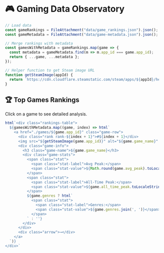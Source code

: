# 🎮 Gaming Data Observatory

```js
// Load data
const gameRankings = FileAttachment("data/game_rankings.json").json();
const gameMetadata = FileAttachment("data/game-metadata.json").json();
```

```js
// Merge rankings with metadata
const gamesWithMetadata = gameRankings.map(game => {
  const metadata = gameMetadata.find(m => m.app_id === game.app_id);
  return { ...game, ...metadata };
});

// Helper function to get Steam image URL
function getSteamImage(appId) {
  return `https://cdn.cloudflare.steamstatic.com/steam/apps/${appId}/header.jpg`;
}
```

## 🏆 Top Games Rankings

Click on a game to see detailed analysis.

```js
html`<div class="rankings-table">
  ${gamesWithMetadata.map((game, index) => html`
    <a href="./games/${game.app_id}" class="game-row">
      <div class="rank rank-${index + 1}">#${index + 1}</div>
      <img src="${getSteamImage(game.app_id)}" alt="${game.game_name}" class="game-thumbnail" />
      <div class="game-info">
        <h3 class="game-name">${game.game_name}</h3>
        <div class="game-stats">
          <span class="stat">
            <span class="stat-label">Avg Peak:</span>
            <span class="stat-value">${Math.round(game.avg_peak).toLocaleString()}</span>
          </span>
          <span class="stat">
            <span class="stat-label">All-Time Peak:</span>
            <span class="stat-value">${game.all_time_peak.toLocaleString()}</span>
          </span>
          ${game.genres ? html`
            <span class="stat">
              <span class="stat-label">Genres:</span>
              <span class="stat-value">${game.genres.join(', ')}</span>
            </span>
          ` : ''}
        </div>
      </div>
      <div class="arrow">→</div>
    </a>
  `)}
</div>`
```

<style>
  /* Rankings Table */
  .rankings-table {
    display: flex;
    flex-direction: column;
    gap: 1rem;
    margin: 2rem 0;
  }

  .game-row {
    display: flex;
    align-items: center;
    gap: 1.5rem;
    background: linear-gradient(135deg, #1e293b 0%, #0f172a 100%);
    border-radius: 16px;
    padding: 1.5rem;
    border: 2px solid #334155;
    text-decoration: none;
    transition: all 0.3s ease;
    cursor: pointer;
  }

  .game-row:hover {
    transform: translateX(8px);
    border-color: #667eea;
    box-shadow: 0 10px 40px rgba(102, 126, 234, 0.3);
  }

  .rank {
    font-size: 2rem;
    font-weight: 900;
    color: #334155;
    min-width: 60px;
    text-align: center;
  }

  .rank-1 {
    color: #ffd700;
    text-shadow: 0 0 20px rgba(255, 215, 0, 0.5);
  }

  .rank-2 {
    color: #c0c0c0;
  }

  .rank-3 {
    color: #cd7f32;
  }

  .game-thumbnail {
    width: 300px;
    height: auto;
    border-radius: 8px;
    box-shadow: 0 4px 12px rgba(0, 0, 0, 0.3);
  }

  .game-info {
    flex: 1;
    display: flex;
    flex-direction: column;
    gap: 0.75rem;
  }

  .game-name {
    font-size: 1.5rem;
    font-weight: 700;
    color: #e2e8f0;
    margin: 0;
  }

  .game-stats {
    display: flex;
    gap: 2rem;
    flex-wrap: wrap;
  }

  .stat {
    display: flex;
    gap: 0.5rem;
    align-items: baseline;
  }

  .stat-label {
    font-size: 0.85rem;
    color: #64748b;
    font-weight: 600;
  }

  .stat-value {
    font-size: 1rem;
    color: #60a5fa;
    font-weight: 700;
  }

  .arrow {
    font-size: 2rem;
    color: #667eea;
    transition: transform 0.3s ease;
  }

  .game-row:hover .arrow {
    transform: translateX(8px);
  }

  /* Responsive */
  @media (max-width: 768px) {
    .game-row {
      flex-direction: column;
      text-align: center;
    }

    .game-thumbnail {
      width: 100%;
    }

    .game-stats {
      flex-direction: column;
      gap: 0.5rem;
    }

    .arrow {
      display: none;
    }
  }
</style>
